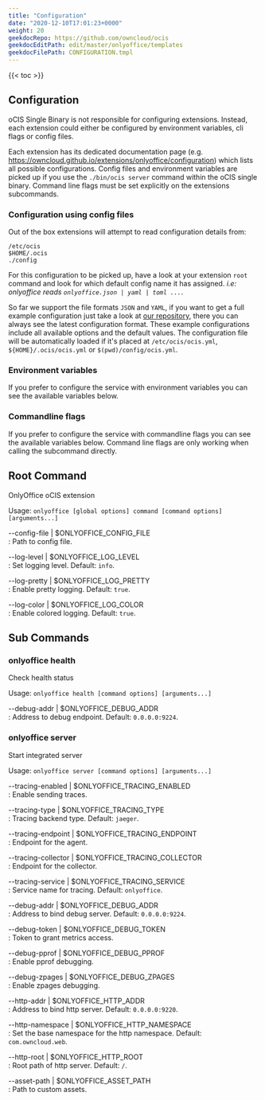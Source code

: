 ```yaml
---
title: "Configuration"
date: "2020-12-10T17:01:23+0000"
weight: 20
geekdocRepo: https://github.com/owncloud/ocis
geekdocEditPath: edit/master/onlyoffice/templates
geekdocFilePath: CONFIGURATION.tmpl
---
```


{{< toc >}}

## Configuration

oCIS Single Binary is not responsible for configuring extensions. Instead, each extension could either be configured by environment variables, cli flags or config files.

Each extension has its dedicated documentation page (e.g. https://owncloud.github.io/extensions/onlyoffice/configuration) which lists all possible configurations. Config files and environment variables are picked up if you use the `./bin/ocis server` command within the oCIS single binary. Command line flags must be set explicitly on the extensions subcommands.

### Configuration using config files

Out of the box extensions will attempt to read configuration details from:

```console
/etc/ocis
$HOME/.ocis
./config
```

For this configuration to be picked up, have a look at your extension `root` command and look for which default config name it has assigned. *i.e: onlyoffice reads `onlyoffice.json | yaml | toml ...`*.

So far we support the file formats `JSON` and `YAML`, if you want to get a full example configuration just take a look at [our repository](https://github.com/owncloud/ocis/tree/master/config), there you can always see the latest configuration format. These example configurations include all available options and the default values. The configuration file will be automatically loaded if it's placed at `/etc/ocis/ocis.yml`, `${HOME}/.ocis/ocis.yml` or `$(pwd)/config/ocis.yml`.

### Environment variables

If you prefer to configure the service with environment variables you can see the available variables below.

### Commandline flags

If you prefer to configure the service with commandline flags you can see the available variables below. Command line flags are only working when calling the subcommand directly.

## Root Command

OnlyOffice oCIS extension

Usage: `onlyoffice [global options] command [command options] [arguments...]`

--config-file | $ONLYOFFICE_CONFIG_FILE  
: Path to config file.

--log-level | $ONLYOFFICE_LOG_LEVEL  
: Set logging level. Default: `info`.

--log-pretty | $ONLYOFFICE_LOG_PRETTY  
: Enable pretty logging. Default: `true`.

--log-color | $ONLYOFFICE_LOG_COLOR  
: Enable colored logging. Default: `true`.

## Sub Commands

### onlyoffice health

Check health status

Usage: `onlyoffice health [command options] [arguments...]`

--debug-addr | $ONLYOFFICE_DEBUG_ADDR  
: Address to debug endpoint. Default: `0.0.0.0:9224`.

### onlyoffice server

Start integrated server

Usage: `onlyoffice server [command options] [arguments...]`

--tracing-enabled | $ONLYOFFICE_TRACING_ENABLED  
: Enable sending traces.

--tracing-type | $ONLYOFFICE_TRACING_TYPE  
: Tracing backend type. Default: `jaeger`.

--tracing-endpoint | $ONLYOFFICE_TRACING_ENDPOINT  
: Endpoint for the agent.

--tracing-collector | $ONLYOFFICE_TRACING_COLLECTOR  
: Endpoint for the collector.

--tracing-service | $ONLYOFFICE_TRACING_SERVICE  
: Service name for tracing. Default: `onlyoffice`.

--debug-addr | $ONLYOFFICE_DEBUG_ADDR  
: Address to bind debug server. Default: `0.0.0.0:9224`.

--debug-token | $ONLYOFFICE_DEBUG_TOKEN  
: Token to grant metrics access.

--debug-pprof | $ONLYOFFICE_DEBUG_PPROF  
: Enable pprof debugging.

--debug-zpages | $ONLYOFFICE_DEBUG_ZPAGES  
: Enable zpages debugging.

--http-addr | $ONLYOFFICE_HTTP_ADDR  
: Address to bind http server. Default: `0.0.0.0:9220`.

--http-namespace | $ONLYOFFICE_HTTP_NAMESPACE  
: Set the base namespace for the http namespace. Default: `com.owncloud.web`.

--http-root | $ONLYOFFICE_HTTP_ROOT  
: Root path of http server. Default: `/`.

--asset-path | $ONLYOFFICE_ASSET_PATH  
: Path to custom assets.


